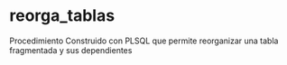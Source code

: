 # reorga_tablas
Procedimiento Construido con PLSQL que permite reorganizar una tabla fragmentada y sus dependientes
